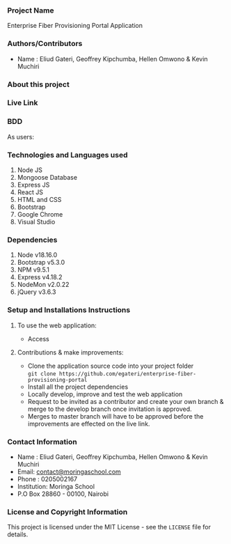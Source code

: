 ### Project Name
Enterprise Fiber Provisioning Portal Application 

### Authors/Contributors

 - Name : Eliud Gateri, Geoffrey Kipchumba, Hellen Omwono & Kevin Muchiri

 
### About this project 


### Live Link
 
 
### BDD
  As users:

### Technologies and Languages used
 1. Node JS 
 1. Mongoose Database
 1. Express JS
 1. React JS
 1. HTML and CSS 
 1. Bootstrap
 1. Google Chrome
 1. Visual Studio
 
### Dependencies
 1. Node v18.16.0 
 1. Bootstrap v5.3.0 
 1. NPM v9.5.1 
 1. Express v4.18.2 
 1. NodeMon v2.0.22 
 1. jQuery v3.6.3 

### Setup and Installations Instructions
 1. To use the web application:  
    - Access 

     
 2. Contributions & make improvements:   
    - Clone the application source code into your project folder    
       `git clone https://github.com/egateri/enterprise-fiber-provisioning-portal`   
    - Install all the project dependencies      
    - Locally develop, improve and test the web application  
    - Request to be invited as a contributor and create your own branch & merge to the develop branch once invitation is approved.   
    -  Merges to master branch will have to be approved before the improvements are effected on the live link.   
   
   
### Contact Information 
 - Name : Eliud Gateri, Geoffrey Kipchumba, Hellen Omwono & Kevin Muchiri
 - Email: contact@moringaschool.com 
 - Phone : 0205002167 
 - Institution: Moringa School 
 - P.O Box 28860 - 00100, Nairobi 


###  License and Copyright Information
This project is licensed under the MIT License - see the `LICENSE` file for details.
